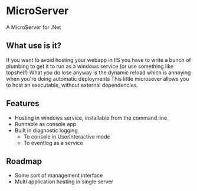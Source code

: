 # MicroServer
A MicroServer for .Net
## What use is it?
If you want to avoid hosting your webapp in IIS you have to write a bunch of plumbing to get it to run as a windows service (or use something like topshelf)
What you do lose anyway is the dynamic reload which is annoying when you're doing automatic deployments
This little microsever allows you to host an executable, without external dependencies.
## Features
* Hosting in windows service, installable from the command line
* Runnable as console app
* Built in diagnostic logging
  * To console in UserInteractive mode
  * To eventlog as a service
## Roadmap
* Some sort of management interface
* Multi application hosting in single server
